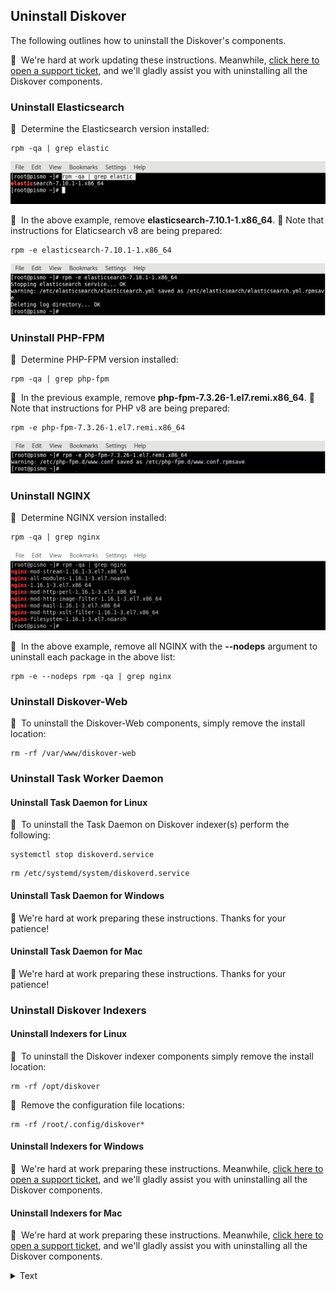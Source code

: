 <p id=“uninstall”></p>

## Uninstall Diskover

The following outlines how to uninstall the Diskover's components.

🚧 &nbsp;We're hard at work updating these instructions. Meanwhile, [click here to open a support ticket](https://support.diskoverdata.com/), and we'll gladly assist you with uninstalling all the Diskover components.

### Uninstall Elasticsearch

🔴 &nbsp;Determine the Elasticsearch version installed:
```
rpm -qa | grep elastic
```

![Image: Determine Elasticsearch Version](images/image_uninstall_elasticsearch_determine_version.png)

🔴 &nbsp;In the above example, remove **elasticsearch-7.10.1-1.x86_64**. 🚧 Note that instructions for Elaticsearch v8 are being prepared:
```
rpm -e elasticsearch-7.10.1-1.x86_64
```

![Image: Remove Elasticsearch](images/image_uninstall_elasticsearch_remove.png)

### Uninstall PHP-FPM

🔴 &nbsp;Determine PHP-FPM version installed:
```
rpm -qa | grep php-fpm
```

🔴 &nbsp;In the previous example, remove **php-fpm-7.3.26-1.el7.remi.x86_64**. 🚧 Note that instructions for PHP v8 are being prepared:

```
rpm -e php-fpm-7.3.26-1.el7.remi.x86_64
```

![Image: Determine PHP-FPM  Version](images/image_uninstall_php_fpm_determine_version.png)


### Uninstall NGINX

🔴 &nbsp;Determine NGINX version installed:
```
rpm -qa | grep nginx
```

![Image: Determine NGINX  Version](images/image_uninstall_determine_nginx_version.png)

🔴 &nbsp;In the above example, remove all NGINX with the **--nodeps** argument to uninstall each package in the above list:
```
rpm -e --nodeps rpm -qa | grep nginx
```

### Uninstall Diskover-Web

🔴 &nbsp;To uninstall the Diskover-Web components, simply remove the install location:
```
rm -rf /var/www/diskover-web
```

### Uninstall Task Worker Daemon

#### Uninstall Task Daemon for Linux

🔴 &nbsp;To uninstall the Task Daemon on Diskover indexer(s) perform the following:
```
systemctl stop diskoverd.service
```

```
rm /etc/systemd/system/diskoverd.service
```

#### Uninstall Task Daemon for Windows

🚧 We're hard at work preparing these instructions. Thanks for your patience!

#### Uninstall Task Daemon for Mac

🚧 We're hard at work preparing these instructions. Thanks for your patience!

### Uninstall Diskover Indexers

#### Uninstall Indexers for Linux

🔴 &nbsp;To uninstall the Diskover indexer components simply remove the install location:
```
rm -rf /opt/diskover
```

🔴 &nbsp;Remove the configuration file locations:
```
rm -rf /root/.config/diskover*
```

#### Uninstall Indexers for Windows

🚧 &nbsp;We're hard at work preparing these instructions. Meanwhile, [click here to open a support ticket](https://support.diskoverdata.com/), and we'll gladly assist you with uninstalling all the Diskover components.

#### Uninstall Indexers for Mac

🚧 &nbsp;We're hard at work preparing these instructions. Meanwhile, [click here to open a support ticket](https://support.diskoverdata.com/), and we'll gladly assist you with uninstalling all the Diskover components.

<details class="optional-class"><summary>Text</summary><p>Content</p></details>


